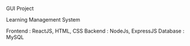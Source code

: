 GUI Project

Learning Management System

Frontend : ReactJS, HTML, CSS
Backend : NodeJs, ExpressJS
Database : MySQL
